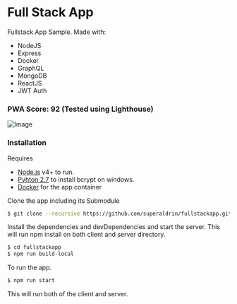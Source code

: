 # Full Stack App 


Fullstack App Sample. Made with:
  - NodeJS
  - Express
  - Docker
  - GraphQL
  - MongoDB
  - ReactJS
  - JWT Auth

### PWA Score: 92 (Tested using Lighthouse)


![Image](https://raw.githubusercontent.com/superaldrin/fullstackapp/master/PWATest.PNG)

### Installation

Requires 
  - [Node.js](https://nodejs.org/) v4+ to run.
  - [Pyhton 2.7](https://www.python.org/download/releases/2.7/) to install bcrypt on windows.
  - [Docker](https://www.docker.com/) for the app container

Clone the app including its Submodule

```sh
$ git clone --recursive https://github.com/superaldrin/fullstackapp.git
```

Install the dependencies and devDependencies and start the server. This will run npm install on both client and server directory.

```sh
$ cd fullstackapp
$ npm run build-local
```

To run the app.

```sh
$ npm run start
```

This will run both of the client and server.
